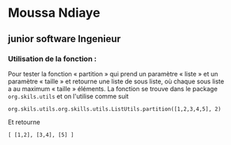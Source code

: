 # Moussa Ndiaye
## junior software Ingenieur

### Utilisation de la fonction :
Pour tester la fonction « partition » qui prend un paramètre « liste » et un paramètre « taille » et retourne une liste 
de sous liste, où chaque sous liste a au maximum « taille » éléments.
La fonction se trouve dans le package `org.skils.utils` et on l'utilise comme suit
```
org.skils.utils.org.skills.utils.ListUtils.partition([1,2,3,4,5], 2) 
```
Et retourne
```
[ [1,2], [3,4], [5] ]
```

